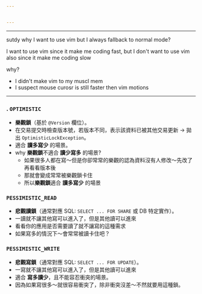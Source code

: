 ```yaml
---


---
```





---


sutdy why I want to use vim but I always fallback to normal mode?


I want to use vim since it make me coding fast, but I don't want to use vim also since it make me coding slow

why?
- I didn't make vim to my muscl mem
- I suspect mouse curosr is still faster then vim motions





---

### . `OPTIMISTIC`
- **樂觀鎖**（基於 `@Version` 欄位）。
- 在交易提交時檢查版本號，若版本不同，表示該資料已被其他交易更新 → 拋出 `OptimisticLockException`。
- 適合 **讀多寫少** 的場景。
- why **樂觀鎖**不適合 **讀少寫多** 的場景?
	- 如果很多人都在寫～但是你卻常常的樂觀的認為資料沒有人修改～先改了再看看版本後
	- 那就會變成常常被樂觀鎖卡住
	- 所以**樂觀鎖**適合 **讀多寫少** 的場景

### `PESSIMISTIC_READ`
- **悲觀讀鎖**（通常對應 SQL: `SELECT ... FOR SHARE` 或 DB 特定實作）。
- 一讀就不讓其他寫可以進入了，但是其他讀可以進來
- 看看你的應用是否需要讀了就不讓寫的這種需求
- 如果寫多的情況下～會常常被讀卡住吧？

### `PESSIMISTIC_WRITE`
- **悲觀寫鎖**（通常對應 SQL: `SELECT ... FOR UPDATE`）。
- 一寫就不讓其他寫可以進入了，但是其他讀可以進來
- 適合 **寫多讀少**，且不能容忍衝突的場景。
- 因為如果寫很多～就很容易衝突了，除非衝突沒差～不然就要用這種鎖。
